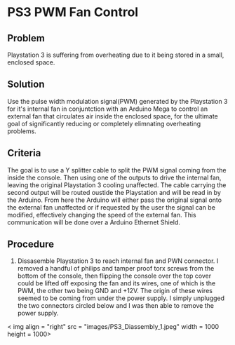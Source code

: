 # PS3 PWM Fan Control

## Problem

Playstation 3 is suffering from overheating due to it being stored in a small, enclosed space. 

 ## Solution
 
 Use the pulse width modulation signal(PWM) generated by the Playstation 3 for it's internal fan in conjuntction with an Arduino Mega to control an external fan that circulates air inside the enclosed space, for the ultimate goal of significantly reducing or completely elimnating overheating problems.

## Criteria

The goal is to use a Y splitter cable to split the PWM signal coming from the inside the console. Then using one of the outputs to drive the internal fan, leaving the original Playstation 3 cooling unaffected. The cable carrying the second output will be routed oustide the Playstation and will be read in by the Arduino. From here the Arduino will either pass the original signal onto the external fan unaffected or if requested by the user the signal can be modified, effectively changing the speed of the external fan. This communication will be done over a Arduino Ethernet Shield.

## Procedure

 1. Dissasemble Playstation 3 to reach internal fan and PWN connector. I removed a handful of philips and tamper proof torx screws from the bottom of the console, then flipping the console over the top cover could be lifted off exposing the fan and its wires, one of which is the PWM, the other two being GND and +12V. The origin of these wires seemed to be coming from under the power supply. I simply unplugged the two connectors circled below and I was then able to remove the power supply. 
 
 < img align = "right" src = "images/PS3_Diassembly_1.jpeg" width = 1000 height = 1000>
